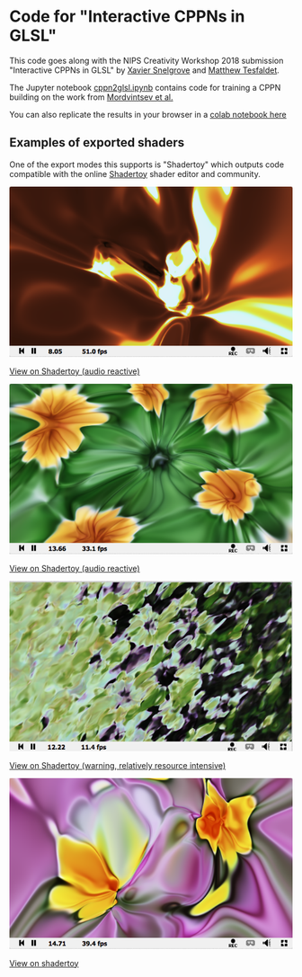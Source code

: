# Code for "Interactive CPPNs in GLSL"

This code goes along with the NIPS Creativity Workshop 2018 submission
"Interactive CPPNs in GLSL" by [Xavier Snelgrove](http://wxs.ca)
and [Matthew Tesfaldet](https://mtesfaldet.net/).

The Jupyter notebook [cppn2glsl.ipynb](cppn2glsl.ipynb) contains code for training a CPPN building
on the work from [Mordvintsev et al.](https://github.com/tensorflow/lucid/blob/master/notebooks/differentiable-parameterizations/xy2rgb.ipynb)

You can also replicate the results in your browser in a [colab notebook here](https://colab.research.google.com/drive/1ML89tc5BMcxWng8ib0XKWTTfcOx28JzZ)

## Examples of exported shaders

One of the export modes this supports is "Shadertoy" which outputs code compatible with the online
[Shadertoy](http://shadertoy.com) shader editor and community.

![Audio reactive fire](fire.png)

[View on Shadertoy (audio reactive)](https://www.shadertoy.com/view/lttBz2)

![Audio reactive flowers](audioflowers.png)

[View on Shadertoy (audio reactive)](https://www.shadertoy.com/view/ltcBDN)

![Flowerfield](flowerfield.png)

[View on Shadertoy (warning, relatively resource intensive)](https://www.shadertoy.com/view/lt3fzj)

![Different flowers](flowers.png)

[View on shadertoy](https://www.shadertoy.com/view/MttfR2)



